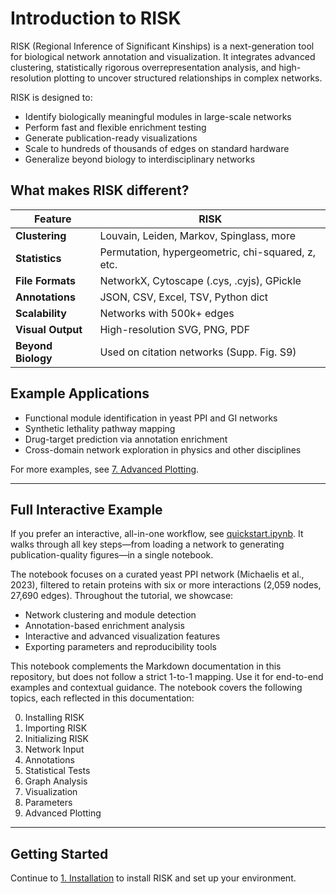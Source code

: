 # Introduction to RISK

RISK (Regional Inference of Significant Kinships) is a next-generation tool for biological network annotation and visualization. It integrates advanced clustering, statistically rigorous overrepresentation analysis, and high-resolution plotting to uncover structured relationships in complex networks.

RISK is designed to:

- Identify biologically meaningful modules in large-scale networks
- Perform fast and flexible enrichment testing
- Generate publication-ready visualizations
- Scale to hundreds of thousands of edges on standard hardware
- Generalize beyond biology to interdisciplinary networks

## What makes RISK different?

| Feature                    | RISK                                      |
|---------------------------|-------------------------------------------|
| **Clustering**            | Louvain, Leiden, Markov, Spinglass, more |
| **Statistics**            | Permutation, hypergeometric, chi-squared, z, etc. |
| **File Formats**          | NetworkX, Cytoscape (.cys, .cyjs), GPickle |
| **Annotations**           | JSON, CSV, Excel, TSV, Python dict        |
| **Scalability**           | Networks with 500k+ edges                 |
| **Visual Output**         | High-resolution SVG, PNG, PDF             |
| **Beyond Biology**        | Used on citation networks (Supp. Fig. S9) |

## Example Applications

- Functional module identification in yeast PPI and GI networks
- Synthetic lethality pathway mapping
- Drug-target prediction via annotation enrichment
- Cross-domain network exploration in physics and other disciplines

For more examples, see [7. Advanced Plotting](./7_advanced_plotting.md).

---

## Full Interactive Example

If you prefer an interactive, all-in-one workflow, see [quickstart.ipynb](https://github.com/riskportal/network-tutorial/blob/main/notebooks/quickstart.ipynb). It walks through all key steps—from loading a network to generating publication-quality figures—in a single notebook.

The notebook focuses on a curated yeast PPI network (Michaelis et al., 2023), filtered to retain proteins with six or more interactions (2,059 nodes, 27,690 edges). Throughout the tutorial, we showcase:

- Network clustering and module detection
- Annotation-based enrichment analysis
- Interactive and advanced visualization features
- Exporting parameters and reproducibility tools

This notebook complements the Markdown documentation in this repository, but does not follow a strict 1-to-1 mapping. Use it for end-to-end examples and contextual guidance. The notebook covers the following topics, each reflected in this documentation:

0. Installing RISK  
1. Importing RISK  
2. Initializing RISK  
3. Network Input  
4. Annotations  
5. Statistical Tests  
6. Graph Analysis  
7. Visualization  
8. Parameters  
9. Advanced Plotting

---

## Getting Started

Continue to [1. Installation](./1_installation.md) to install RISK and set up your environment.

